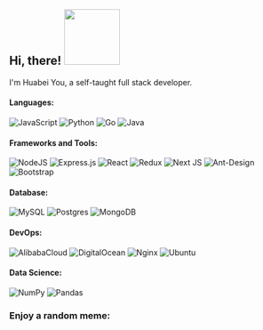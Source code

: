 <h2> Hi, there! <img src="https://media.giphy.com/media/31vamYdZV5ISQ/giphy.gif" width="100"></h2>
I'm Huabei You, a self-taught full stack developer.
<div>
    <h4>Languages:</h4>
    <p>
      <img alt="JavaScript" src="https://img.shields.io/badge/javascript%20-%23323330.svg?&style=for-the-badge&logo=javascript&logoColor=%23F7DF1E"/>
      <img alt="Python" src="https://img.shields.io/badge/python%20-%2314354C.svg?&style=for-the-badge&logo=python&logoColor=white"/>
      <img alt="Go" src="https://img.shields.io/badge/go-%2300ADD8.svg?&style=for-the-badge&logo=go&logoColor=white"/>
      <img alt="Java" src="https://img.shields.io/badge/java-%23ED8B00.svg?&style=for-the-badge&logo=java&logoColor=white"/>
    </p>
    <h4>Frameworks and Tools:</h4>
    <p>
      <img alt="NodeJS" src="https://img.shields.io/badge/node.js%20-%2343853D.svg?&style=for-the-badge&logo=node.js&logoColor=white"/>
      <img alt="Express.js" src="https://img.shields.io/badge/express.js%20-%23404d59.svg?&style=for-the-badge"/>
      <img alt="React" src="https://img.shields.io/badge/react%20-%2320232a.svg?&style=for-the-badge&logo=react&logoColor=%2361DAFB"/>
      <img alt="Redux" src="https://img.shields.io/badge/redux%20-%23593d88.svg?&style=for-the-badge&logo=redux&logoColor=white"/>
      <img alt="Next JS" src="https://img.shields.io/badge/next%20js%20-%23000000.svg?&style=for-the-badge&logo=next.js&logoColor=white"/>
      <img alt="Ant-Design" src="https://img.shields.io/badge/-Ant%20Design-%230170FE?&style=for-the-badge&logo=ant-design&logoColor=white"/>
      <img alt="Bootstrap" src="https://img.shields.io/badge/bootstrap%20-%23563D7C.svg?&style=for-the-badge&logo=bootstrap&logoColor=white"/>
    </p>
    <h4>Database:</h4>
    <p>
    <img alt="MySQL" src="https://img.shields.io/badge/mysql-4479A1.svg?&style=for-the-badge&logo=mysql&logoColor=white"/>
    <img alt="Postgres" src ="https://img.shields.io/badge/postgres-%23316192.svg?&style=for-the-badge&logo=postgresql&logoColor=white"/>
    <img alt="MongoDB" src ="https://img.shields.io/badge/MongoDB-47A248.svg?&style=for-the-badge&logo=mongodb&logoColor=white"/>
    </p>
    <h4>DevOps:</h4>
    <p>
    <img alt="AlibabaCloud" src="https://img.shields.io/badge/alibabacloud-%23FF6A00.svg?style=for-the-badge&logo=icloud&logoColor=white"/>
    <img alt="DigitalOcean" src="https://img.shields.io/badge/DigitalOcean-%230167ff.svg?&style=for-the-badge&logo=digitalOcean&logoColor=white"/>
    <img alt="Nginx" src="https://img.shields.io/badge/nginx%20-%23009639.svg?&style=for-the-badge&logo=nginx&logoColor=white"/>
    <img alt="Ubuntu" src="https://img.shields.io/badge/Ubuntu-E95420?style=for-the-badge&logo=ubuntu&logoColor=white" />
    </p>
    <h4>Data Science:</h4>
    <p>
    <img alt="NumPy" src="https://img.shields.io/badge/numpy%20-%23013243.svg?&style=for-the-badge&logo=numpy&logoColor=white" />
    <img alt="Pandas" src="https://img.shields.io/badge/pandas%20-%23150458.svg?&style=for-the-badge&logo=pandas&logoColor=white" />
    </p>
</div>
<h3>Enjoy a random meme:</h3>
<img src='https://random-memer.herokuapp.com/' title="" alt="">
